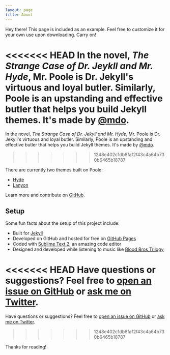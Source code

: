 ```yaml
---
layout: page
title: About
---
```


<p class="message">
  Hey there! This page is included as an example. Feel free to customize it for your own use upon downloading. Carry on!
</p>

<<<<<<< HEAD
In the novel, *The Strange Case of Dr. Jeykll and Mr. Hyde*, Mr. Poole is Dr. Jekyll's virtuous and loyal butler. Similarly, Poole is an upstanding and effective butler that helps you build Jekyll themes. It's made by [@mdo](https://twitter.com/mdo).
=======
In the novel, *The Strange Case of Dr. Jekyll and Mr. Hyde*, Mr. Poole is Dr. Jekyll's virtuous and loyal butler. Similarly, Poole is an upstanding and effective butler that helps you build Jekyll themes. It's made by [@mdo](https://twitter.com/mdo).
>>>>>>> 1248e402c1db8faf2f43c4a64b730b6465b18787

There are currently two themes built on Poole:

* [Hyde](http://hyde.getpoole.com)
* [Lanyon](http://lanyon.getpoole.com)

Learn more and contribute on [GitHub](https://github.com/poole).

## Setup

Some fun facts about the setup of this project include:

* Built for [Jekyll](http://jekyllrb.com)
* Developed on GitHub and hosted for free on [GitHub Pages](https://pages.github.com)
* Coded with [Sublime Text 2](http://sublimetext.com), an amazing code editor
* Designed and developed while listening to music like [Blood Bros Trilogy](https://soundcloud.com/maddecent/sets/blood-bros-series)

<<<<<<< HEAD
Have questions or suggestions? Feel free to [open an issue on GitHub](https://github.com/poole/issues/new) or [ask me on Twitter](https://twitter.com/mdo).
=======
Have questions or suggestions? Feel free to [open an issue on GitHub](https://github.com/poole/poole/issues/new) or [ask me on Twitter](https://twitter.com/mdo).
>>>>>>> 1248e402c1db8faf2f43c4a64b730b6465b18787

Thanks for reading!
